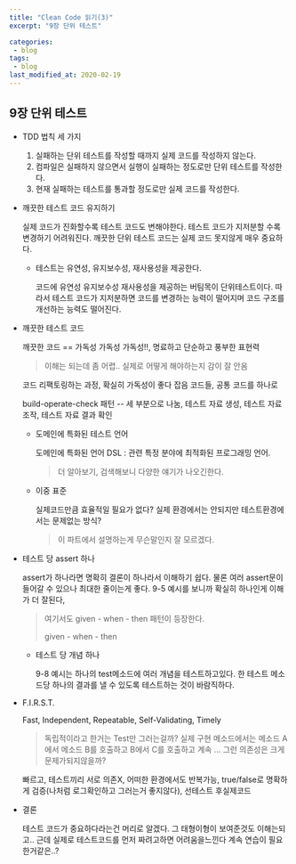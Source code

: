 ```yaml
---
title: "Clean Code 읽기(3)"
excerpt: "9장 단위 테스트"

categories:
 - blog
tags:
 - blog
last_modified_at: 2020-02-19
---
```




## 9장 단위 테스트

* TDD 법칙 세 가지

  1. 실패하는 단위 테스트를 작성할 때까지 실제 코드를 작성하지 않는다.
  2. 컴파일은 실패하지 않으면서 실행이 실패하는 정도로만 단위 테스트를 작성한다.
  3. 현재 실패하는 테스트를 통과할 정도로만 실제 코드를 작성한다.

* 깨끗한 테스트 코드 유지하기

  실제 코드가 진화할수록 테스트 코드도 변해야한다. 테스트 코드가 지저분할 수록 변경하기 어려워진다. 깨끗한 단위 테스트 코드는 실제 코드 못지않게 매우 중요하다.

  * 테스트는 유연성, 유지보수성, 재사용성을 제공한다.

    코드에 유연성 유지보수성 재사용성을 제공하는 버팀목이 단위테스트이다. 따라서 테스트 코드가 지저분하면 코드를 변경하는 능력이 떨어지며 코드 구조를 개선하는 능력도 떨어진다.

* 깨끗한 테스트 코드

  깨끗한 코드 == 가독성 가독성 가독성!!, 명료하고 단순하고 풍부한 표현력

  > 이해는 되는데 좀 어렵.. 실제로 어떻게 해야하는지 감이 잘 안옴

  코드 리팩토링하는 과정, 확실히 가독성이 좋다 잡음 코드들, 공통 코드를 하나로

  build-operate-check 패턴 -- 세 부분으로 나눔, 테스트 자료 생성, 테스트 자료 조작, 테스트 자료 결과 확인

  * 도메인에 특화된 테스트 언어

    도메인에 특화된 언어 DSL : 관련 특정 분야에 최적화된 프로그래밍 언어.

    > 더 알아보기, 검색해보니 다양한 얘기가 나오긴한다. 

  * 이중 표준

    실제코드만큼 효율적일 필요가 없다? 실제 환경에서는 안되지만 테스트환경에서는 문제없는 방식?

    > 이 파트에서 설명하는게 무슨말인지 잘 모르겠다.

* 테스트 당 assert 하나

  assert가 하나라면 명확히 결론이 하나라서 이해하기 쉽다. 물론 여러 assert문이 들어갈 수 있으나 최대한 줄이는게 좋다. 9-5 예시를 보니까 확실히 하나인게 이해가 더 잘된다,

  > 여기서도 given - when - then 패턴이 등장한다.
  >
  > given - when - then

  * 테스트 당 개념 하나

    9-8 예시는 하나의 test메소드에 여러 개념을 테스트하고있다. 한 테스트 메소드당 하나의 결과를 낼 수 있도록 테스트하는 것이 바람직하다.

* F.I.R.S.T.

  Fast, Independent, Repeatable, Self-Validating, Timely

  > 독립적이라고 한거는 Test만 그러는걸까? 실제 구현 메소드에서는 메소드 A에서 메소드 B를 호출하고 B에서 C를 호출하고 계속 ... 그런 의존성은 크게 문제가되지않을까?

  빠르고, 테스트끼리 서로 의존X, 어떠한 환경에서도 반복가능, true/false로 명확하게 검증(나처럼 로그확인하고 그러는거 좋지않다), 선테스트 후실제코드

* 결론

  테스트 코드가 중요하다라는건 머리로 알겠다. 그 태형이형이 보여준것도 이해는되고.. 근데 실제로 테스트코드를 먼저 짜려고하면 어려움을느낀다 계속 연습이 필요한거같은..?
